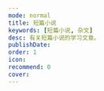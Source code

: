```yaml
---
mode: normal
title: 短篇小说
keywords: [短篇小说, 杂文]
desc: 有关短篇小说的学习文章。
publishDate: 
order: 1
icon: 
recommend: 0
cover: 
---
```

